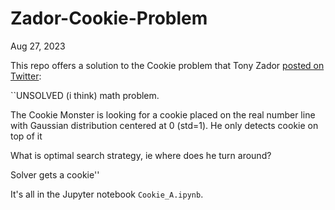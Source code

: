 # Zador-Cookie-Problem
 
Aug 27, 2023

This repo offers a solution to the Cookie problem that Tony Zador [posted on Twitter](https://twitter.com/TonyZador/status/1693706038925562236?s=20): 

``UNSOLVED (i think) math problem.

The Cookie Monster is looking for a cookie placed on the real number line with Gaussian distribution centered at 0 (std=1). 
He only detects cookie on top of it

What is optimal search strategy, ie where does he turn around?

Solver gets a cookie''

It's all in the Jupyter notebook `Cookie_A.ipynb`.
